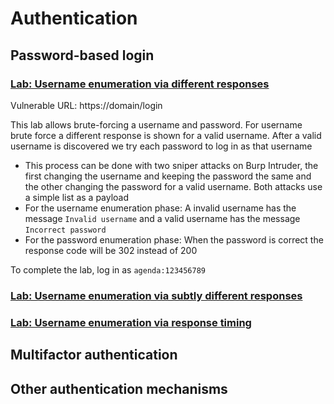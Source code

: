 # Authentication

## Password-based login

### [Lab: Username enumeration via different responses](https://portswigger.net/web-security/authentication/password-based/lab-username-enumeration-via-different-responses)

Vulnerable URL: https://domain/login

This lab allows brute-forcing a username and password. For username brute force a different response is shown for a valid username. After a valid username is discovered we try each password to log in as that username
- This process can be done with two sniper attacks on Burp Intruder, the first changing the username and keeping the password the same and the other changing the password for a valid username. Both attacks use a simple list as a payload
- For the username enumeration phase: A invalid username has the message `Invalid username` and a valid username has the message `Incorrect password` 
- For the password enumeration phase: When the password is correct the response code will be 302 instead of 200

To complete the lab, log in as `agenda:123456789`

### [Lab: Username enumeration via subtly different responses](https://portswigger.net/web-security/authentication/password-based/lab-username-enumeration-via-subtly-different-responses)

### [Lab: Username enumeration via response timing](https://portswigger.net/web-security/authentication/password-based/lab-username-enumeration-via-response-timing)


## Multifactor authentication


## Other authentication mechanisms
